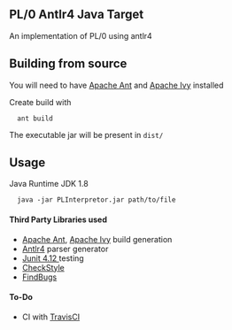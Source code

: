 ## PL/0 Antlr4 Java Target

An implementation of PL/0 using antlr4

## Building from source

You will need to have [Apache Ant](https://ant.apache.org/index.html) and [Apache Ivy](http://ant.apache.org/ivy/) installed

Create build with
```
  ant build
```

The executable jar will be present in `dist/`

## Usage

Java Runtime JDK 1.8
```
  java -jar PLInterpretor.jar path/to/file
```


#### Third Party Libraries used
- [Apache Ant](https://ant.apache.org/index.html), [Apache Ivy](http://ant.apache.org/ivy/) build generation
- [Antlr4](https://www.antlr.org) parser generator
- [Junit 4.12 ](https://junit.org/junit4/) testing
- [CheckStyle](https://junit.org/junit4/)
- [FindBugs](https://github.com/findbugsproject/findbugs)

#### To-Do
- CI with [TravisCI](https://travis-ci.org)
